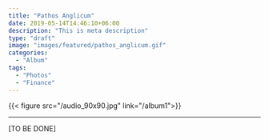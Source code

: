 ```yaml
---
title: "Pathos Anglicum"
date: 2019-05-14T14:46:10+06:00
description: "This is meta description"
type: "draft"
image: "images/featured/pathos_anglicum.gif"
categories: 
  - "Album"
tags:
  - "Photos"
  - "Finance"
---
```

{{< figure src="/audio_90x90.jpg" link="/album1">}}  

---

[TO BE DONE]
